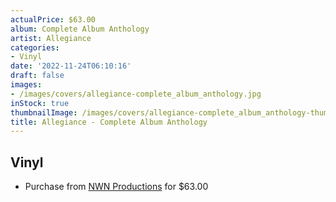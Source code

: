 ```yaml
---
actualPrice: $63.00
album: Complete Album Anthology
artist: Allegiance
categories:
- Vinyl
date: '2022-11-24T06:10:16'
draft: false
images:
- /images/covers/allegiance-complete_album_anthology.jpg
inStock: true
thumbnailImage: /images/covers/allegiance-complete_album_anthology-thumb.jpg
title: Allegiance - Complete Album Anthology
---
```


## Vinyl
* Purchase from [NWN Productions](http://shop.nwnprod.com/index.php?route=product/product&path=75&product_id=19911&sort=pd.name&order=ASC) for $63.00
